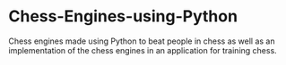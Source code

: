 # Chess-Engines-using-Python
Chess engines made using Python to beat people in chess as well as an implementation of the chess engines in an application for training chess.
